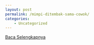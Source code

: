 ```yaml
---
layout: post
permalink: /mimpi-ditembak-sama-cowok/
categories:
    - Uncategorized
---
```


[Baca Selengkapnya](/10)